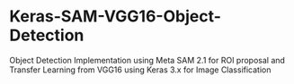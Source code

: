 # Keras-SAM-VGG16-Object-Detection
Object Detection Implementation using Meta SAM 2.1 for ROI proposal and Transfer Learning from VGG16 using Keras 3.x for Image Classification
